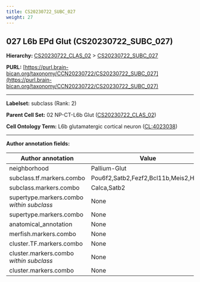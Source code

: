 ```yaml
---
title: CS20230722_SUBC_027
weight: 27
---
```

## 027 L6b EPd Glut (CS20230722_SUBC_027)
<b>Hierarchy: </b>
[CS20230722_CLAS_02](../CS20230722_CLAS_02) >
[CS20230722_SUBC_027](../CS20230722_SUBC_027)

**PURL:** [https://purl.brain-bican.org/taxonomy/CCN20230722/CS20230722_SUBC_027](https://purl.brain-bican.org/taxonomy/CCN20230722/CS20230722_SUBC_027)

---


**Labelset:** subclass (Rank: 2)

**Parent Cell Set:** 02 NP-CT-L6b Glut ([CS20230722_CLAS_02](../CS20230722_CLAS_02))



**Cell Ontology Term:**  L6b glutamatergic cortical neuron ([CL:4023038](https://www.ebi.ac.uk/ols/ontologies/cl/terms?obo_id=CL:4023038)) 

[MARKER GENES.]: #


---

[TRANSFERRED ANNOTATIONS.]: #


[AUTHOR ANNOTATION FIELDS.]: #


**Author annotation fields:**

| Author annotation | Value |
|-------------------|-------|
|neighborhood|Pallium-Glut|
|subclass.tf.markers.combo|Pou6f2,Satb2,Fezf2,Bcl11b,Meis2,Hes1|
|subclass.markers.combo|Calca,Satb2|
|supertype.markers.combo _within subclass_|None|
|supertype.markers.combo|None|
|anatomical_annotation|None|
|merfish.markers.combo|None|
|cluster.TF.markers.combo|None|
|cluster.markers.combo _within subclass_|None|
|cluster.markers.combo|None|
